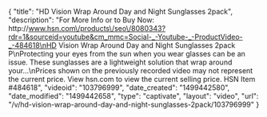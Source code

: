 {
    "title": "HD Vision Wrap Around Day and Night Sunglasses 2pack",
    "description": "For More Info or to Buy Now: http:\/\/www.hsn.com\/products\/seo\/8080343?rdr=1&sourceid=youtube&cm_mmc=Social-_-Youtube-_-ProductVideo-_-484618\nHD Vision Wrap Around Day and Night Sunglasses 2pack P\nProtecting your eyes from the sun when you wear glasses can be an issue. These sunglasses are a lightweight solution that wrap around your...\nPrices shown on the previously recorded video may not represent the current price.  View hsn.com to view the current selling price. HSN Item #484618",
    "videoid": "103796999",
    "date_created": "1499442580",
    "date_modified": "1499442658",
    "type": "captivate",
    "layout": "video",
    "url": "\/v\/hd-vision-wrap-around-day-and-night-sunglasses-2pack\/103796999"
}